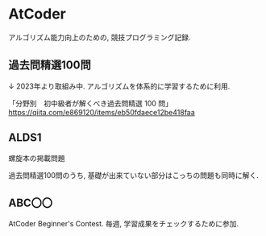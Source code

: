 # AtCoder
アルゴリズム能力向上のための, 競技プログラミング記録.

## 過去問精選100問

↓ 2023年より取組み中. アルゴリズムを体系的に学習するために利用.

「分野別　初中級者が解くべき過去問精選 100 問」
https://qiita.com/e869120/items/eb50fdaece12be418faa

## ALDS1

螺旋本の掲載問題

過去問精選100問のうち, 基礎が出来ていない部分はこっちの問題も同時に解く.

## ABC〇〇

AtCoder Beginner's Contest. 毎週, 学習成果をチェックするために参加.